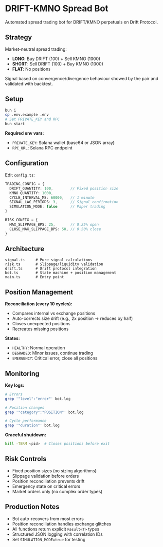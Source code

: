 # DRIFT-KMNO Spread Bot

Automated spread trading bot for DRIFT/KMNO perpetuals on Drift Protocol.

## Strategy

Market-neutral spread trading:
- **LONG**: Buy DRIFT (100) + Sell KMNO (1000)
- **SHORT**: Sell DRIFT (100) + Buy KMNO (1000)
- **FLAT**: No positions

Signal based on convergence/divergence behaviour showed by the pair and validated with backtest.

## Setup

```bash
bun i
cp .env.example .env
# Set PRIVATE_KEY and RPC
bun start
```

**Required env vars:**
- `PRIVATE_KEY`: Solana wallet (base64 or JSON array)
- `RPC_URL`: Solana RPC endpoint

## Configuration

Edit `config.ts`:

```typescript
TRADING_CONFIG = {
  DRIFT_QUANTITY: 100,        // Fixed position size
  KMNO_QUANTITY: 1000,
  CYCLE_INTERVAL_MS: 60000,   // 1 minute
  SIGNAL_LAG_PERIODS: 3,      // Signal confirmation
  SIMULATION_MODE: false      // Paper trading
}

RISK_CONFIG = {
  MAX_SLIPPAGE_BPS: 25,       // 0.25% open
  CLOSE_MAX_SLIPPAGE_BPS: 50, // 0.50% close
}
```

## Architecture

```
signal.ts     # Pure signal calculations
risk.ts       # Slippage/liquidity validation
drift.ts      # Drift protocol integration
bot.ts        # State machine + position management
main.ts       # Entry point
```

## Position Management

**Reconciliation (every 10 cycles):**
- Compares internal vs exchange positions
- Auto-corrects size drift (e.g., 2x position → reduces by half)
- Closes unexpected positions
- Recreates missing positions

**States:**
- `HEALTHY`: Normal operation
- `DEGRADED`: Minor issues, continue trading
- `EMERGENCY`: Critical error, close all positions

## Monitoring

**Key logs:**
```bash
# Errors
grep '"level":"error"' bot.log

# Position changes
grep '"category":"POSITION"' bot.log

# Cycle performance
grep '"duration"' bot.log
```

**Graceful shutdown:**
```bash
kill -TERM <pid>  # Closes positions before exit
```

## Risk Controls

- Fixed position sizes (no sizing algorithms)
- Slippage validation before orders
- Position reconciliation prevents drift
- Emergency state on critical errors
- Market orders only (no complex order types)

## Production Notes

- Bot auto-recovers from most errors
- Position reconciliation handles exchange glitches
- All functions return explicit `Result<T>` types
- Structured JSON logging with correlation IDs
- Set `SIMULATION_MODE=true` for testing
